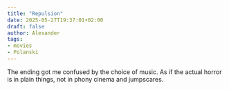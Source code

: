 ```yaml
---
title: "Repulsion"
date: 2025-05-27T19:37:01+02:00
draft: false
author: Alexander
tags:
- movies
- Polanski
---
```


The ending got me confused by the choice of music.
As if the actual horror is in plain things, not in phony cinema and jumpscares.
